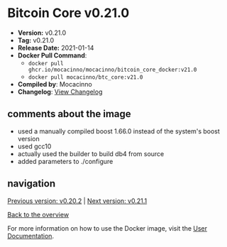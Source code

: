 # Bitcoin Core v0.21.0

- **Version:** v0.21.0
- **Tag:** v0.21.0
- **Release Date:** 2021-01-14
- **Docker Pull Command**:
  - `docker pull ghcr.io/mocacinno/mocacinno/bitcoin_core_docker:v21.0`
  - `docker pull mocacinno/btc_core:v21.0`
- **Compiled by**: Mocacinno
- **Changelog**: [View Changelog](https://github.com/bitcoin/bitcoin/blob/v0.21.0/doc/release-notes.md)

## comments about the image

- used a manually compiled boost 1.66.0 instead of the system's boost version
- used gcc10
- actually used the builder to build db4 from source
- added parameters to ./configure

## navigation

[Previous version: v0.20.2](./v20.2.md) | [Next version: v0.21.1](./v21.1.md)

[Back to the overview](./Readme.md)

For more information on how to use the Docker image, visit the [User Documentation](../userdocs/README.md).
